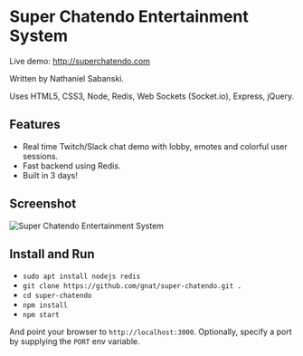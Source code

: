 # Super Chatendo Entertainment System

Live demo: http://superchatendo.com

Written by Nathaniel Sabanski.

Uses HTML5, CSS3, Node, Redis, Web Sockets (Socket.io), Express, jQuery.

## Features

* Real time Twitch/Slack chat demo with lobby, emotes and colorful user sessions.
* Fast backend using Redis.
* Built in 3 days!

## Screenshot

<img src="http://i.imgur.com/uXXOGsP.png" alt="Super Chatendo Entertainment System" />

## Install and Run

* `sudo apt install nodejs redis`
* `git clone https://github.com/gnat/super-chatendo.git .`
* `cd super-chatendo`
* `npm install`
* `npm start`

And point your browser to `http://localhost:3000`. Optionally, specify a port by supplying the `PORT` env variable.
